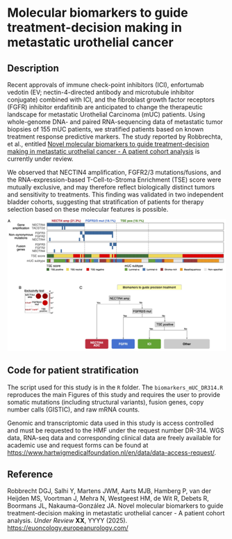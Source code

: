 # Molecular biomarkers to guide treatment-decision making in metastatic urothelial cancer

## Description

Recent approvals of immune check-point inhibitors (ICI), enfortumab vedotin (EV; nectin-4-directed antibody and microtubule inhibitor conjugate) combined with ICI, and the fibroblast growth factor receptors (FGFR) inhibitor erdafitinib are anticipated to change the therapeutic landscape for metastatic Urothelial Carcinoma (mUC) patients. Using whole-genome DNA- and paired RNA-sequencing data of metastatic tumor biopsies of 155 mUC patients, we stratified patients based on known treatment response predictive markers. The study reported by Robbrechta, et al., entitled [Novel molecular biomarkers to guide treatment-decision making in metastatic urothelial cancer - A patient cohort analysis](https://euoncology.europeanurology.com/ "Biomarkers to guide treatment-decision in metastatic urothelial cancer") is currently under review.

We observed that NECTIN4 amplification, FGFR2/3 mutations/fusions, and the RNA-expression-based T-Cell-to-Stroma Enrichment (TSE) score were mutually exclusive, and may therefore reflect biologically distinct tumors and sensitivity to treatments. This finding was validated in two independent bladder cohorts, suggesting that stratification of patients for therapy selection based on these molecular features is possible.

![Biomarkers to guide treatment-decision making in metastatic urothelial cancer.](image/Fig_GitHub.jpg)

## Code for patient stratification

The script used for this study is in the `R` folder. The `biomarkers_mUC_DR314.R` reproduces the main Figures of this study and requires the user to provide somatic mutations (including structural variants), fusion genes, copy number calls (GISTIC), and raw mRNA counts.

Genomic and transcriptomic data used in this study is access controlled and must be requested to the HMF under the request number DR-314. WGS data, RNA-seq data and corresponding clinical data are freely available for academic use and request forms can be found at <https://www.hartwigmedicalfoundation.nl/en/data/data-access-request/>.

## Reference

Robbrecht DGJ, Salhi Y, Martens JWM, Aarts MJB, Hamberg P, van der Heijden MS, Voortman J, Mehra N, Westgeest HM, de Wit R, Debets R, Boormans JL, Nakauma-González JA. Novel molecular biomarkers to guide treatment-decision making in metastatic urothelial cancer - A patient cohort analysis. *Under Review* **XX**, YYYY (2025). <https://euoncology.europeanurology.com/>